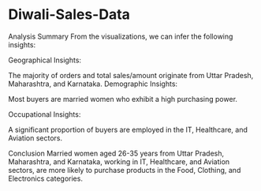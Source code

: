 # Diwali-Sales-Data


Analysis Summary
From the visualizations, we can infer the following insights:

Geographical Insights:

The majority of orders and total sales/amount originate from Uttar Pradesh, Maharashtra, and Karnataka.
Demographic Insights:

Most buyers are married women who exhibit a high purchasing power.


Occupational Insights:

A significant proportion of buyers are employed in the IT, Healthcare, and Aviation sectors.


Conclusion
Married women aged 26-35 years from Uttar Pradesh, Maharashtra, and Karnataka, working in IT, Healthcare, and Aviation sectors, are more likely to purchase products in the Food, Clothing, and Electronics categories.

